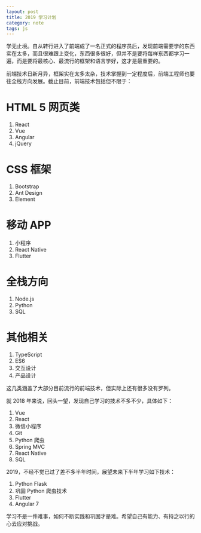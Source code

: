 ```yaml
---
layout: post
title: 2019 学习计划
category: note
tags: js
---
```


学无止境。自从转行进入了前端成了一名正式的程序员后，发现前端需要学的东西实在太多，而且很难跟上变化，东西很多很好，但并不是要将每样东西都学习一遍，而是要将最核心、最流行的框架和语言学好，这才是最重要的。

前端技术日新月异，框架实在太多太杂，技术掌握到一定程度后，前端工程师也要往全栈方向发展。截止目前，前端技术包括但不限于：

# HTML 5 网页类

> 

1. React
2. Vue
3. Angular
4. jQuery

# CSS 框架

>

1. Bootstrap
2. Ant Design
3. Element

# 移动 APP

>

1. 小程序
2. React Native
3. Flutter

# 全栈方向

>

1. Node.js
2. Python
3. SQL

# 其他相关

>

1. TypeScript
2. ES6
3. 交互设计
4. 产品设计

这几类涵盖了大部分目前流行的前端技术，但实际上还有很多没有罗列。

就 2018 年来说，回头一望，发现自己学习的技术不多不少，具体如下：

1. Vue
2. React
3. 微信小程序
4. Git
5. Python 爬虫
6. Spring MVC
7. React Native
8. SQL

2019，不经不觉已过了差不多半年时间，展望未来下半年学习如下技术：

1. Python Flask
2. 巩固 Python 爬虫技术
3. Flutter
4. Angular 7

学习不是一件难事，如何不断实践和巩固才是难。希望自己有能力、有持之以行的心去应对挑战。